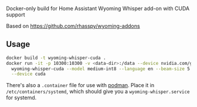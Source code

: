 Docker-only build for Home Assistant Wyoming Whisper add-on with CUDA support

Based on https://github.com/rhasspy/wyoming-addons

## Usage

```bash
docker build -t wyoming-whisper-cuda .
docker run -it -p 10300:10300 -v <data-dir>:/data --device nvidia.com/gpu=all \
  wyoming-whisper-cuda --model medium-int8 --language en --beam-size 5 \
  --device cuda
```

There's also a `.container` file for use with [podman](https://podman.io/).
Place it in `/etc/containers/systemd`, which should give you a
`wyoming-whisper.service` for systemd.

